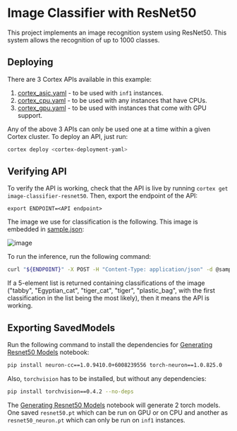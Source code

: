 # Image Classifier with ResNet50

This project implements an image recognition system using ResNet50. This system allows the recognition of up to 1000 classes.

## Deploying

There are 3 Cortex APIs available in this example:

1. [cortex_asic.yaml](cortex_asic.yaml) - to be used with `inf1` instances.
1. [cortex_cpu.yaml](cortex_cpu.yaml) - to be used with any instances that have CPUs.
1. [cortex_gpu.yaml](cortex_gpu.yaml) - to be used with instances that come with GPU support.

Any of the above 3 APIs can only be used one at a time within a given Cortex cluster. To deploy an API, just run:
```bash
cortex deploy <cortex-deployment-yaml>
```

## Verifying API

To verify the API is working, check that the API is live by running `cortex get image-classifier-resnet50`. Then, export the endpoint of the API:
```
export ENDPOINT=<API endpoint>
```

The image we use for classification is the following. This image is embedded in [sample.json](sample.json):

![image](https://i.imgur.com/213xcvs.jpg)

To run the inference, run the following command:
```bash
curl "${ENDPOINT}" -X POST -H "Content-Type: application/json" -d @sample.json
```

If a 5-element list is returned containing classifications of the image ("tabby", "Egyptian_cat", "tiger_cat", "tiger", "plastic_bag", with the first classification in the list being the most likely), then it means the API is working.

## Exporting SavedModels

Run the following command to install the dependencies for [Generating Resnet50 Models](Generating%20Resnet50%20Models.ipynb) notebook:
```bash
pip install neuron-cc==1.0.9410.0+6008239556 torch-neuron==1.0.825.0
```
Also, `torchvision` has to be installed, but without any dependencies:
```bash
pip install torchvision==0.4.2 --no-deps
```

The [Generating Resnet50 Models](Generating%20Resnet50%20Models.ipynb) notebook will generate 2 torch models. One saved `resnet50.pt` which can be run on GPU or on CPU and another as `resnet50_neuron.pt` which can only be run on `inf1` instances.